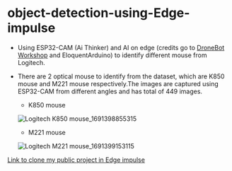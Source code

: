 # object-detection-using-Edge-impulse
- Using ESP32-CAM (Ai Thinker) and AI on edge (credits go to [DroneBot Workshop](https://dronebotworkshop.com/esp32-object-detect/) and EloquentArduino) to identify different mouse from Logitech.
- There are 2 optical mouse to identify from the dataset, which are K850 mouse and M221 mouse respectively.The images are captured using ESP32-CAM from different angles and has total of 449 images. 

   - K850 mouse

   ![Logitech K850 mouse_1691398855315](https://github.com/TuckWai97/object-detection-using-Edge-impulse/assets/47237045/e5e9bf5b-fdb1-4147-a540-975b4fa6b475)

   - M221 mouse

   ![Logitech M221 mouse_1691399153115](https://github.com/TuckWai97/object-detection-using-Edge-impulse/assets/47237045/0a3c730c-ae41-43a8-9d73-c03ec2244b7f)


[Link to clone my public project in Edge impulse](https://studio.edgeimpulse.com/studio/267944/versions)


